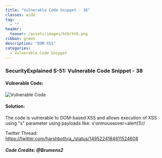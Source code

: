 ```yaml
---
title: "Vulnerable Code Snippet - 38"
classes: wide
tag: 
  - ""
header:
  teaser: /assets/images/htb/htb.png
ribbon: green
description: "DOM XSS"
categories:
  - Vulnerable Code Snippet
---
```

### SecurityExplained S-51: Vulnerable Code Snippet - 38

#### Vulnerable Code: 

![Vulnerable Code](https://raw.githubusercontent.com/harsh-bothra/SecurityExplained/main/media/code-38.jpg)


#### Solution: 

The code is vulnerable to DOM-based XSS and allows execution of XSS using "s" parameter using payloads like: x'onmouseover=alert(1)//

Twitter Thread: https://twitter.com/harshbothra_/status/1495224184611524608

##### Code Credits: @Brumens2
